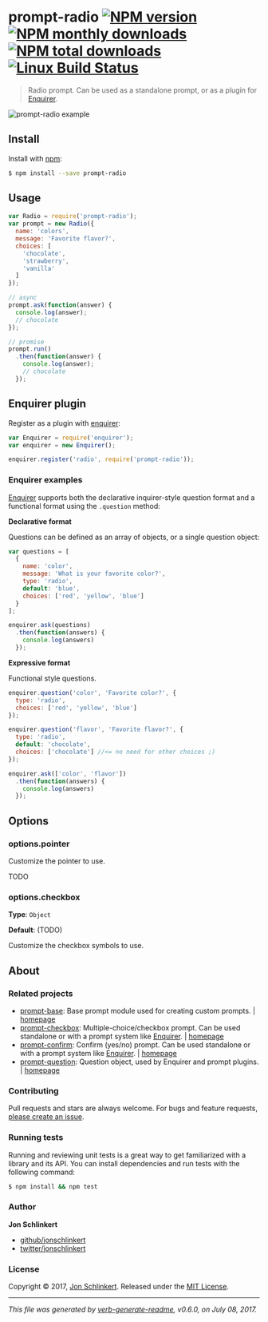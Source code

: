 # prompt-radio [![NPM version](https://img.shields.io/npm/v/prompt-radio.svg?style=flat)](https://www.npmjs.com/package/prompt-radio) [![NPM monthly downloads](https://img.shields.io/npm/dm/prompt-radio.svg?style=flat)](https://npmjs.org/package/prompt-radio) [![NPM total downloads](https://img.shields.io/npm/dt/prompt-radio.svg?style=flat)](https://npmjs.org/package/prompt-radio) [![Linux Build Status](https://img.shields.io/travis/enquirer/prompt-radio.svg?style=flat&label=Travis)](https://travis-ci.org/enquirer/prompt-radio)

> Radio prompt. Can be used as a standalone prompt, or as a plugin for [Enquirer](http://enquirer.io).

![prompt-radio example](https://raw.githubusercontent.com/enquirer/prompt-radio/master/docs/example.gif)

## Install

Install with [npm](https://www.npmjs.com/):

```sh
$ npm install --save prompt-radio
```

## Usage

```js
var Radio = require('prompt-radio');
var prompt = new Radio({
  name: 'colors',
  message: 'Favorite flavor?',
  choices: [
    'chocolate',
    'strawberry',
    'vanilla'
  ]
});

// async
prompt.ask(function(answer) {
  console.log(answer);
  // chocolate
});

// promise
prompt.run()
  .then(function(answer) {
    console.log(answer);
    // chocolate
  });
```

## Enquirer plugin

Register as a plugin with [enquirer](http://enquirer.io):

```js
var Enquirer = require('enquirer');
var enquirer = new Enquirer();

enquirer.register('radio', require('prompt-radio'));
```

### Enquirer examples

[Enquirer](http://enquirer.io) supports both the declarative inquirer-style question format and a functional format using the `.question` method:

**Declarative format**

Questions can be defined as an array of objects, or a single question object:

```js
var questions = [
  {
    name: 'color',
    message: 'What is your favorite color?',
    type: 'radio',
    default: 'blue',
    choices: ['red', 'yellow', 'blue']
  }
];

enquirer.ask(questions)
  .then(function(answers) {
    console.log(answers)
  });
```

**Expressive format**

Functional style questions.

```js
enquirer.question('color', 'Favorite color?', {
  type: 'radio',
  choices: ['red', 'yellow', 'blue']
});

enquirer.question('flavor', 'Favorite flavor?', {
  type: 'radio',
  default: 'chocolate',
  choices: ['chocolate'] //<= no need for other choices ;)
});

enquirer.ask(['color', 'flavor'])
  .then(function(answers) {
    console.log(answers)
  });
```

## Options

### options.pointer

Customize the pointer to use.

TODO

### options.checkbox

**Type**: `Object`

**Default**: (TODO)

Customize the checkbox symbols to use.

## About

### Related projects

* [prompt-base](https://www.npmjs.com/package/prompt-base): Base prompt module used for creating custom prompts. | [homepage](https://github.com/enquirer/prompt-base "Base prompt module used for creating custom prompts.")
* [prompt-checkbox](https://www.npmjs.com/package/prompt-checkbox): Multiple-choice/checkbox prompt. Can be used standalone or with a prompt system like [Enquirer](http://enquirer.io). | [homepage](https://github.com/enquirer/prompt-checkbox "Multiple-choice/checkbox prompt. Can be used standalone or with a prompt system like [Enquirer].")
* [prompt-confirm](https://www.npmjs.com/package/prompt-confirm): Confirm (yes/no) prompt. Can be used standalone or with a prompt system like [Enquirer](http://enquirer.io). | [homepage](https://github.com/enquirer/prompt-confirm "Confirm (yes/no) prompt. Can be used standalone or with a prompt system like [Enquirer].")
* [prompt-question](https://www.npmjs.com/package/prompt-question): Question object, used by Enquirer and prompt plugins. | [homepage](https://github.com/enquirer/prompt-question "Question object, used by Enquirer and prompt plugins.")

### Contributing

Pull requests and stars are always welcome. For bugs and feature requests, [please create an issue](../../issues/new).

### Running tests

Running and reviewing unit tests is a great way to get familiarized with a library and its API. You can install dependencies and run tests with the following command:

```sh
$ npm install && npm test
```

### Author

**Jon Schlinkert**

* [github/jonschlinkert](https://github.com/jonschlinkert)
* [twitter/jonschlinkert](https://twitter.com/jonschlinkert)

### License

Copyright © 2017, [Jon Schlinkert](https://github.com/jonschlinkert).
Released under the [MIT License](LICENSE).

***

_This file was generated by [verb-generate-readme](https://github.com/verbose/verb-generate-readme), v0.6.0, on July 08, 2017._